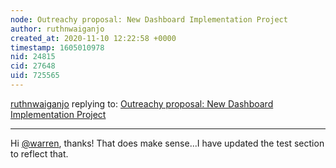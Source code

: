 ```yaml
---
node: Outreachy proposal: New Dashboard Implementation Project
author: ruthnwaiganjo
created_at: 2020-11-10 12:22:58 +0000
timestamp: 1605010978
nid: 24815
cid: 27648
uid: 725565
---
```




[ruthnwaiganjo](../profile/ruthnwaiganjo) replying to: [Outreachy proposal: New Dashboard Implementation Project](../notes/ruthnwaiganjo/10-26-2020/outreachy-winter-proposal-new-dashboard-implementation-project)

----
Hi [@warren](/profile/warren), thanks! That does make sense...I have updated the test section to reflect that.
